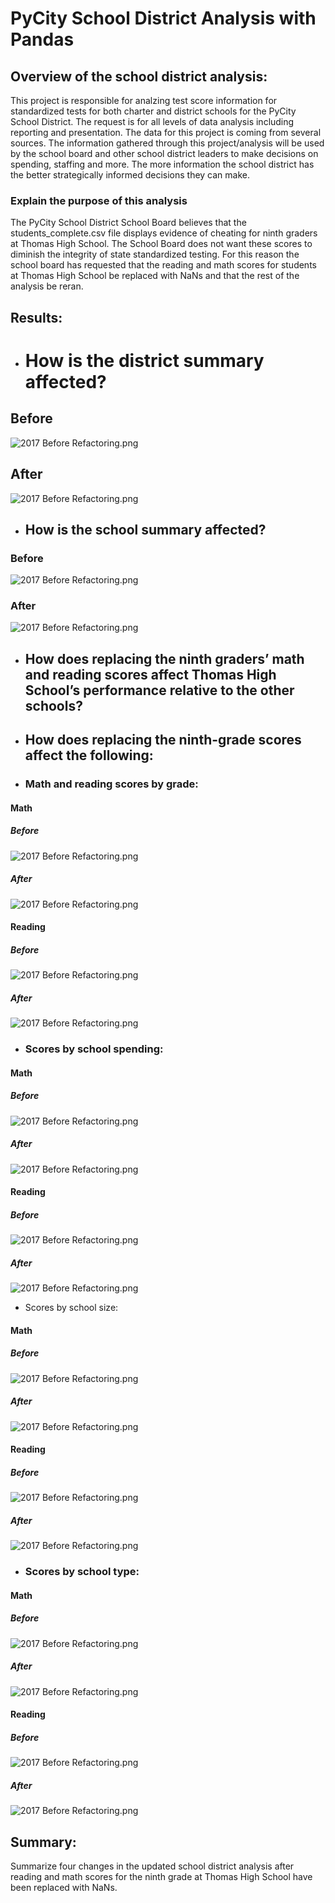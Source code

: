 # PyCity School District Analysis with Pandas

## Overview of the school district analysis:
This project is responsible for analzing test score information for standardized tests for both charter and district schools for the PyCity School District. The request is for all levels of data analysis including reporting and presentation. The data for this project is coming from several sources. The information gathered through this project/analysis will be used by the school board and other school district leaders to make decisions on spending, staffing and more. The more information the school district has the better strategically informed decisions they can make. 

### Explain the purpose of this analysis
The PyCity School District School Board believes that the students_complete.csv file displays evidence of cheating for ninth graders at Thomas High School. The School Board does not want these scores to diminish the integrity of state standardized testing. For this reason the school board has requested that the reading and math scores for students at Thomas High School be replaced with NaNs and that the rest of the analysis be reran.

## Results: 

- # How is the district summary affected?

## Before
![2017 Before Refactoring.png](https://github.com/AprilVilmin/stock-analysis/blob/main/2017%20Before%20Refactoring.png)

## After
![2017 Before Refactoring.png](https://github.com/AprilVilmin/stock-analysis/blob/main/2017%20Before%20Refactoring.png)

- ## How is the school summary affected?

### Before
![2017 Before Refactoring.png](https://github.com/AprilVilmin/stock-analysis/blob/main/2017%20Before%20Refactoring.png)

### After
![2017 Before Refactoring.png](https://github.com/AprilVilmin/stock-analysis/blob/main/2017%20Before%20Refactoring.png)

- ## How does replacing the ninth graders’ math and reading scores affect Thomas High School’s performance relative to the other schools?


- ## How does replacing the ninth-grade scores affect the following:

- ### Math and reading scores by grade:
#### Math

##### Before
![2017 Before Refactoring.png](https://github.com/AprilVilmin/stock-analysis/blob/main/2017%20Before%20Refactoring.png)

##### After
![2017 Before Refactoring.png](https://github.com/AprilVilmin/stock-analysis/blob/main/2017%20Before%20Refactoring.png)

#### Reading 

##### Before
![2017 Before Refactoring.png](https://github.com/AprilVilmin/stock-analysis/blob/main/2017%20Before%20Refactoring.png)

##### After
![2017 Before Refactoring.png](https://github.com/AprilVilmin/stock-analysis/blob/main/2017%20Before%20Refactoring.png)

- ### Scores by school spending:
#### Math

##### Before
![2017 Before Refactoring.png](https://github.com/AprilVilmin/stock-analysis/blob/main/2017%20Before%20Refactoring.png)

##### After
![2017 Before Refactoring.png](https://github.com/AprilVilmin/stock-analysis/blob/main/2017%20Before%20Refactoring.png)
#### Reading 

##### Before
![2017 Before Refactoring.png](https://github.com/AprilVilmin/stock-analysis/blob/main/2017%20Before%20Refactoring.png)

##### After
![2017 Before Refactoring.png](https://github.com/AprilVilmin/stock-analysis/blob/main/2017%20Before%20Refactoring.png)

- Scores by school size:

#### Math

##### Before
![2017 Before Refactoring.png](https://github.com/AprilVilmin/stock-analysis/blob/main/2017%20Before%20Refactoring.png)

##### After
![2017 Before Refactoring.png](https://github.com/AprilVilmin/stock-analysis/blob/main/2017%20Before%20Refactoring.png)

#### Reading 

##### Before
![2017 Before Refactoring.png](https://github.com/AprilVilmin/stock-analysis/blob/main/2017%20Before%20Refactoring.png)

##### After
![2017 Before Refactoring.png](https://github.com/AprilVilmin/stock-analysis/blob/main/2017%20Before%20Refactoring.png)

- ### Scores by school type:

#### Math

##### Before
![2017 Before Refactoring.png](https://github.com/AprilVilmin/stock-analysis/blob/main/2017%20Before%20Refactoring.png)

##### After
![2017 Before Refactoring.png](https://github.com/AprilVilmin/stock-analysis/blob/main/2017%20Before%20Refactoring.png)

#### Reading 

##### Before
![2017 Before Refactoring.png](https://github.com/AprilVilmin/stock-analysis/blob/main/2017%20Before%20Refactoring.png)

##### After
![2017 Before Refactoring.png](https://github.com/AprilVilmin/stock-analysis/blob/main/2017%20Before%20Refactoring.png)

## Summary: 
Summarize four changes in the updated school district analysis after reading and math scores for the ninth grade at Thomas High School have been replaced with NaNs.
